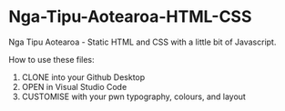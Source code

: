 # Nga-Tipu-Aotearoa-HTML-CSS

Nga Tipu Aotearoa - Static HTML and CSS with a little bit of Javascript.

How to use these files:
1. CLONE into your Github Desktop
2. OPEN in Visual Studio Code
3. CUSTOMISE with your pwn typography, colours, and layout
